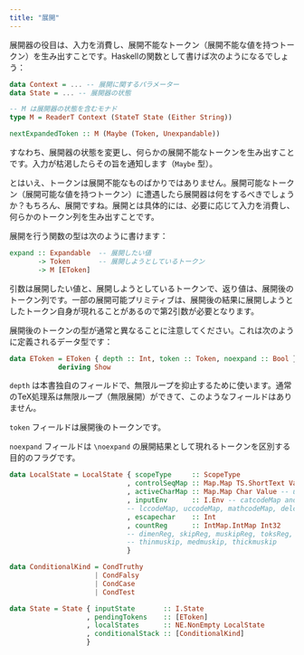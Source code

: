 ```yaml
---
title: "展開"
---
```


展開器の役目は、入力を消費し、展開不能なトークン（展開不能な値を持つトークン）を生み出すことです。Haskellの関数として書けば次のようになるでしょう：

```haskell
data Context = ... -- 展開に関するパラメーター
data State = ... -- 展開器の状態

-- M は展開器の状態を含むモナド
type M = ReaderT Context (StateT State (Either String))

nextExpandedToken :: M (Maybe (Token, Unexpandable))
```

すなわち、展開器の状態を変更し、何らかの展開不能なトークンを生み出すことです。入力が枯渇したらその旨を通知します（`Maybe` 型）。

とはいえ、トークンは展開不能なものばかりではありません。展開可能なトークン（展開可能な値を持つトークン）に遭遇したら展開器は何をするべきでしょうか？もちろん、展開ですね。展開とは具体的には、必要に応じて入力を消費し、何らかのトークン列を生み出すことです。

展開を行う関数の型は次のように書けます：

```haskell
expand :: Expandable  -- 展開したい値
       -> Token       -- 展開しようとしているトークン
       -> M [EToken]
```

引数は展開したい値と、展開しようとしているトークンで、返り値は、展開後のトークン列です。一部の展開可能プリミティブは、展開後の結果に展開しようとしたトークン自身が現れることがあるので第2引数が必要となります。

展開後のトークンの型が通常と異なることに注意してください。これは次のように定義されるデータ型です：

```haskell
data EToken = EToken { depth :: Int, token :: Token, noexpand :: Bool }
            deriving Show
```

`depth` は本書独自のフィールドで、無限ループを抑止するために使います。通常のTeX処理系は無限ループ（無限展開）ができて、このようなフィールドはありません。

`token` フィールドは展開後のトークンです。

`noexpand` フィールドは `\noexpand` の展開結果として現れるトークンを区別する目的のフラグです。

```haskell
data LocalState = LocalState { scopeType     :: ScopeType
                             , controlSeqMap :: Map.Map TS.ShortText Value
                             , activeCharMap :: Map.Map Char Value -- use IntMap?
                             , inputEnv      :: I.Env -- catcodeMap and endlinechar
                             -- lccodeMap, uccodeMap, mathcodeMap, delcodeMap, sfcodeMap
                             , escapechar    :: Int
                             , countReg      :: IntMap.IntMap Int32
                             -- dimenReg, skipReg, muskipReg, toksReg, box registers
                             -- thinmuskip, medmuskip, thickmuskip
                             }

data ConditionalKind = CondTruthy
                     | CondFalsy
                     | CondCase
                     | CondTest

data State = State { inputState       :: I.State
                   , pendingTokens    :: [EToken]
                   , localStates      :: NE.NonEmpty LocalState
                   , conditionalStack :: [ConditionalKind]
                   }
```
